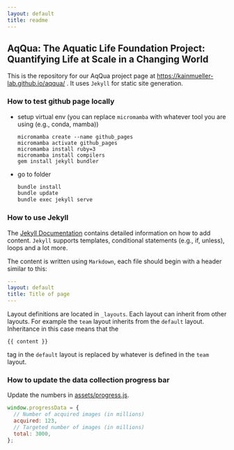 ```yaml
---
layout: default
title: readme
---
```


## AqQua: The Aquatic Life Foundation Project: Quantifying Life at Scale in a Changing World

This is the repository for our AqQua project page at <https://kainmueller-lab.github.io/aqqua/> . It uses `Jekyll` for static site generation.

### How to test github page locally

- setup virtual env (you can replace `micromamba` with whatever tool you are using (e.g., conda, mamba))
  ```
  micromamba create --name github_pages
  micromamba activate github_pages
  micromamba install ruby=3
  micromamba install compilers
  gem install jekyll bundler
  ```
- go to folder

  ```bash
  bundle install
  bundle update
  bundle exec jekyll serve
  ```

### How to use Jekyll

The [Jekyll Documentation](https://jekyllrb.com/docs/) contains detailed information on how to add content. `Jekyll` supports templates, conditional statements (e.g., if, unless), loops and a lot more.

The content is written using `Markdown`, each file should begin with a header similar to this:

```yaml
---
layout: default
title: Title of page
---
```

Layout definitions are located in `_layouts`.
Each layout can inherit from other layouts. For example the `team` layout inherits from the `default` layout. Inheritance in this case means that the

<!-- {% raw %} -->

`{{ content }}`

<!-- {% endraw %} -->

tag in the `default` layout is replaced by whatever is defined in the `team` layout.

### How to update the data collection progress bar

Update the numbers in [assets/progress.js](assets/progress.js).

```js
window.progressData = {
  // Number of acquired images (in millions)
  acquired: 123,
  // Targeted number of images (in millions)
  total: 3000,
};
```
